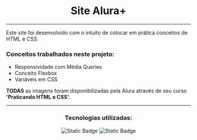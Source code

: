 <h1 align="center">Site Alura+</h1>
<hr>
<p>Este site foi desenvolvido com o intuito de colocar em prática conceitos de HTML e CSS.</p>
<h3>Conceitos trabalhados neste projeto:</h3>
<ul>
  <li>Responsividade com Média Queries</li>
  <li>Conceito Flexbox</li>
  <li>Variáveis em CSS</li>
</ul>
<p><strong>TODAS</strong> as imagens foram disponibilizadas pela Alura através de seu curso <strong>'Praticando HTML e CSS'.</strong></p>
<hr>
<h3 align="center">Tecnologias utilizadas:</h3>
<div align="center">
  <img alt="Static Badge" src="https://img.shields.io/badge/HTML-%2520?style=for-the-badge&logoColor=violet">
  <img alt="Static Badge" src="https://img.shields.io/badge/CSS-%2520?style=for-the-badge&logoColor=blue&color=blue">
</div>


